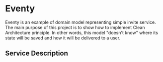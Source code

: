 # Eventy
Eventy is an example of domain model representing simple invite service. 
The main purpose of this project is to show how to implement Clean Architecture principle. In other words,
this model "doesn't know" where its state will be saved and how it will be delivered to a user.

## Service Description    